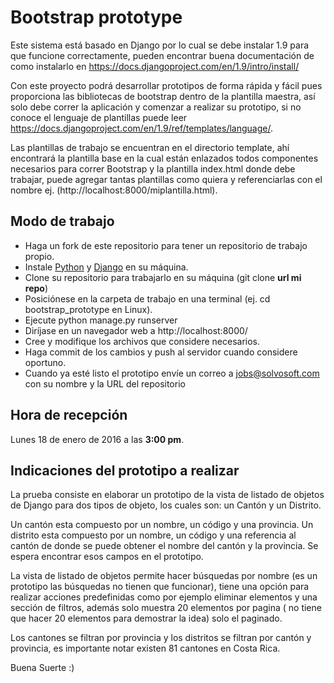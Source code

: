 # Bootstrap prototype

Este sistema está basado en Django por lo cual se debe instalar 1.9 para que funcione correctamente, pueden encontrar buena documentación de como instalarlo en https://docs.djangoproject.com/en/1.9/intro/install/

Con este proyecto podrá desarrollar prototipos de forma rápida y fácil pues proporciona las  bibliotecas de bootstrap dentro de la plantilla maestra, así solo debe correr la aplicación y comenzar a realizar su prototipo, si no conoce el lenguaje de plantillas puede leer https://docs.djangoproject.com/en/1.9/ref/templates/language/. 

Las plantillas de trabajo se encuentran en el directorio template, ahí encontrará la plantilla base en la cual están enlazados  todos componentes necesarios para correr Bootstrap y la plantilla index.html donde debe trabajar, puede agregar tantas plantillas como quiera y referenciarlas con el nombre ej. (http://localhost:8000/miplantilla.html).

## Modo de trabajo

* Haga un fork de este repositorio para tener un repositorio de trabajo propio.
* Instale [Python](https://www.python.org/) y [Django](https://www.djangoproject.com/download/) en su máquina.
* Clone su repositorio para trabajarlo en su máquina (git clone **url mi repo**)
* Posiciónese en la carpeta de trabajo en una terminal (ej. cd bootstrap_prototype en Linux).
* Ejecute python manage.py runserver
* Diríjase en un navegador web a http://localhost:8000/
* Cree y modifique los archivos que considere necesarios.
* Haga commit de los cambios y push al servidor cuando considere oportuno.
* Cuando ya esté listo el prototipo envíe un correo a jobs@solvosoft.com con su nombre y la URL del repositorio

## Hora de recepción 

Lunes 18 de enero de 2016 a las **3:00 pm**.

## Indicaciones del prototipo a realizar

La prueba consiste en elaborar un prototipo de la vista de listado de objetos de Django para dos tipos de objeto, los cuales son: un Cantón y un Distrito.

Un cantón esta compuesto por un nombre, un código y una provincia.  Un distrito esta compuesto por un nombre, un código y una referencia al cantón de donde se puede obtener el nombre del cantón y la provincia. Se espera encontrar esos campos en el prototipo.

La vista de listado de objetos permite hacer búsquedas por nombre (es un prototipo las búsquedas no tienen que funcionar), tiene una opción para realizar acciones predefinidas como por ejemplo eliminar elementos y una sección de filtros, además solo muestra 20 elementos por pagina ( no tiene que hacer 20 elementos para demostrar la idea) solo el paginado.

Los cantones se filtran por provincia y los distritos se filtran por cantón y provincia, es importante notar existen 81 cantones en Costa Rica.

Buena Suerte :)
